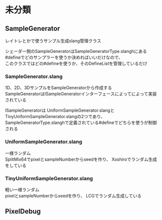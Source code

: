 # 未分類

## SampleGenerator
レイトレとかで使うサンプル生成slang管理クラス  

シェーダー側のSampleGeneratorはSampleGeneratorType.slanghにある#defineでどのサンプラーを使うか決めればいいだけなので、  
このクラスではどの#defineを使うか、そのDefineListを管理しているだけ  

### SampleGenerator.slang
1D、2D、3DサンプルをSampleGeneratorから作成する  
SampleGeneratorはISampleGeneratorインターフェースによってによって実装されている

ISampleGeneratorは
UniformSampleGenerator.slangとTinyUniformSampleGenerator.slangの2つであり、
SampleGeneratorType.slanghで定義されている#defineでどちらを使うが制御される  

### UniformSampleGenerator.slang
一様ランダム   
SplitMix64でpixelとsampleNumberからseedを作り、 
Xoshiroでランダム生成をしている  

### TinyUniformSampleGenerator.slang
軽い一様ランダム  
pixelとsampleNumberからseedを作り、 
LCGでランダム生成している  


## PixelDebug
<!--stackedit_data:
eyJoaXN0b3J5IjpbLTE4ODUyMzg4NjQsLTYwODAwNjIyMywtMT
kyNjc2MDY2MCwxNTcxMjEyMDQzLC0xOTk2ODQ0NDc5LDg3MjU4
OTAxNiwtMTkwNzE2NTc3MywtNTkxOTMwNjgwLC01MTgwOTMyND
gsLTE5NjAxMjc5NjYsOTE2MDIyNzQ3LC0xMDY1MzYyNDU4LDg2
NjY5Mjk0NiwtNDQ0NjkxNzUwXX0=
-->